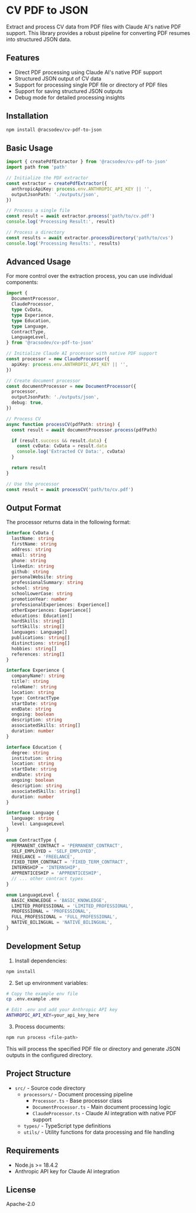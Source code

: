# CV PDF to JSON

Extract and process CV data from PDF files with Claude AI's native PDF support. This library provides a robust pipeline for converting PDF resumes into structured JSON data.

## Features

- Direct PDF processing using Claude AI's native PDF support
- Structured JSON output of CV data
- Support for processing single PDF file or directory of PDF files
- Support for saving structured JSON outputs
- Debug mode for detailed processing insights

## Installation

```bash
npm install @racsodev/cv-pdf-to-json
```

## Basic Usage

```typescript
import { createPdfExtractor } from '@racsodev/cv-pdf-to-json'
import path from 'path'

// Initialize the PDF extractor
const extractor = createPdfExtractor({
  anthropicApiKey: process.env.ANTHROPIC_API_KEY || '',
  outputJsonPath: './outputs/json',
})

// Process a single file
const result = await extractor.process('path/to/cv.pdf')
console.log('Processing Result:', result)

// Process a directory
const results = await extractor.processDirectory('path/to/cvs')
console.log('Processing Results:', results)
```

## Advanced Usage

For more control over the extraction process, you can use individual components:

```typescript
import {
  DocumentProcessor,
  ClaudeProcessor,
  type CvData,
  type Experience,
  type Education,
  type Language,
  ContractType,
  LanguageLevel,
} from '@racsodev/cv-pdf-to-json'

// Initialize Claude AI processor with native PDF support
const processor = new ClaudeProcessor({
  apiKey: process.env.ANTHROPIC_API_KEY || '',
})

// Create document processor
const documentProcessor = new DocumentProcessor({
  processor,
  outputJsonPath: './outputs/json',
  debug: true,
})

// Process CV
async function processCV(pdfPath: string) {
  const result = await documentProcessor.process(pdfPath)

  if (result.success && result.data) {
    const cvData: CvData = result.data
    console.log('Extracted CV Data:', cvData)
  }

  return result
}

// Use the processor
const result = await processCV('path/to/cv.pdf')
```

## Output Format

The processor returns data in the following format:

```typescript
interface CvData {
  lastName: string
  firstName: string
  address: string
  email: string
  phone: string
  linkedin: string
  github: string
  personalWebsite: string
  professionalSummary: string
  school: string
  schoolLowerCase: string
  promotionYear: number
  professionalExperiences: Experience[]
  otherExperiences: Experience[]
  educations: Education[]
  hardSkills: string[]
  softSkills: string[]
  languages: Language[]
  publications: string[]
  distinctions: string[]
  hobbies: string[]
  references: string[]
}

interface Experience {
  companyName?: string
  title?: string
  roleName?: string
  location: string
  type: ContractType
  startDate: string
  endDate: string
  ongoing: boolean
  description: string
  associatedSkills: string[]
  duration: number
}

interface Education {
  degree: string
  institution: string
  location: string
  startDate: string
  endDate: string
  ongoing: boolean
  description: string
  associatedSkills: string[]
  duration: number
}

interface Language {
  language: string
  level: LanguageLevel
}

enum ContractType {
  PERMANENT_CONTRACT = 'PERMANENT_CONTRACT',
  SELF_EMPLOYED = 'SELF_EMPLOYED',
  FREELANCE = 'FREELANCE',
  FIXED_TERM_CONTRACT = 'FIXED_TERM_CONTRACT',
  INTERNSHIP = 'INTERNSHIP',
  APPRENTICESHIP = 'APPRENTICESHIP',
  // ... other contract types
}

enum LanguageLevel {
  BASIC_KNOWLEDGE = 'BASIC_KNOWLEDGE',
  LIMITED_PROFESSIONAL = 'LIMITED_PROFESSIONAL',
  PROFESSIONAL = 'PROFESSIONAL',
  FULL_PROFESSIONAL = 'FULL_PROFESSIONAL',
  NATIVE_BILINGUAL = 'NATIVE_BILINGUAL',
}
```

## Development Setup

1. Install dependencies:

```bash
npm install
```

2. Set up environment variables:

```bash
# Copy the example env file
cp .env.example .env

# Edit .env and add your Anthropic API key
ANTHROPIC_API_KEY=your_api_key_here
```

3. Process documents:

```bash
npm run process <file-path>
```

This will process the specified PDF file or directory and generate JSON outputs in the configured directory.

## Project Structure

- `src/` - Source code directory
  - `processors/` - Document processing pipeline
    - `Processor.ts` - Base processor class
    - `DocumentProcessor.ts` - Main document processing logic
    - `ClaudeProcessor.ts` - Claude AI integration with native PDF support
  - `types/` - TypeScript type definitions
  - `utils/` - Utility functions for data processing and file handling

## Requirements

- Node.js >= 18.4.2
- Anthropic API key for Claude AI integration

## License

Apache-2.0
